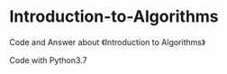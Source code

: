 # Introduction-to-Algorithms
 Code and Answer about 《Introduction to Algorithms》

 Code with Python3.7
